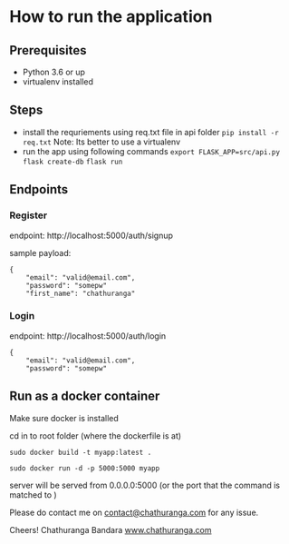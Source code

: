 # How to run the application

## Prerequisites

- Python 3.6 or up
- virtualenv installed 

## Steps

- install the requriements using req.txt file in api folder
    ``` pip install -r req.txt ```
Note: Its better to use a virtualenv
- run the app using following commands
    ``` export FLASK_APP=src/api.py  ```
    ``` flask create-db ``` 
    ``` flask run ```

## Endpoints

### Register
endpoint: http://localhost:5000/auth/signup

sample payload:

``` 
{ 
    "email": "valid@email.com",
    "password": "somepw"
    "first_name": "chathuranga"
```

### Login
endpoint: http://localhost:5000/auth/login


``` 
{ 
    "email": "valid@email.com",
    "password": "somepw"
```

## Run as a docker container

Make sure docker is installed

cd in to root folder (where the dockerfile is at)

``` 
sudo docker build -t myapp:latest .
```

```
sudo docker run -d -p 5000:5000 myapp
```

server will be served from 0.0.0.0:5000 (or the port that the command is matched to )

Please do contact me on contact@chathuranga.com for any issue. 

Cheers!
Chathuranga Bandara
www.chathuranga.com


